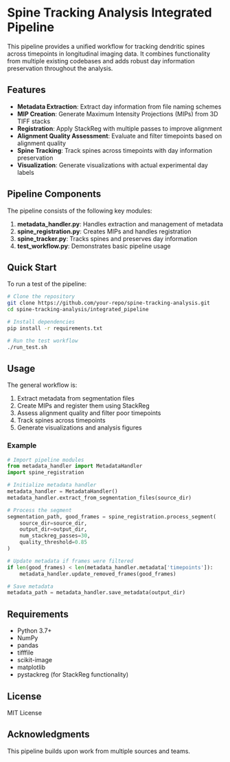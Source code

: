 # Spine Tracking Analysis Integrated Pipeline

This pipeline provides a unified workflow for tracking dendritic spines across timepoints in longitudinal imaging data. It combines functionality from multiple existing codebases and adds robust day information preservation throughout the analysis.

## Features

- **Metadata Extraction**: Extract day information from file naming schemes
- **MIP Creation**: Generate Maximum Intensity Projections (MIPs) from 3D TIFF stacks
- **Registration**: Apply StackReg with multiple passes to improve alignment
- **Alignment Quality Assessment**: Evaluate and filter timepoints based on alignment quality
- **Spine Tracking**: Track spines across timepoints with day information preservation
- **Visualization**: Generate visualizations with actual experimental day labels

## Pipeline Components

The pipeline consists of the following key modules:

1. **metadata_handler.py**: Handles extraction and management of metadata
2. **spine_registration.py**: Creates MIPs and handles registration
3. **spine_tracker.py**: Tracks spines and preserves day information
4. **test_workflow.py**: Demonstrates basic pipeline usage

## Quick Start

To run a test of the pipeline:

```bash
# Clone the repository
git clone https://github.com/your-repo/spine-tracking-analysis.git
cd spine-tracking-analysis/integrated_pipeline

# Install dependencies
pip install -r requirements.txt

# Run the test workflow
./run_test.sh
```

## Usage

The general workflow is:

1. Extract metadata from segmentation files
2. Create MIPs and register them using StackReg
3. Assess alignment quality and filter poor timepoints
4. Track spines across timepoints
5. Generate visualizations and analysis figures

### Example

```python
# Import pipeline modules
from metadata_handler import MetadataHandler
import spine_registration

# Initialize metadata handler
metadata_handler = MetadataHandler()
metadata_handler.extract_from_segmentation_files(source_dir)

# Process the segment
segmentation_path, good_frames = spine_registration.process_segment(
    source_dir=source_dir,
    output_dir=output_dir,
    num_stackreg_passes=30,
    quality_threshold=0.85
)

# Update metadata if frames were filtered
if len(good_frames) < len(metadata_handler.metadata['timepoints']):
    metadata_handler.update_removed_frames(good_frames)

# Save metadata
metadata_path = metadata_handler.save_metadata(output_dir)
```

## Requirements

- Python 3.7+
- NumPy
- pandas
- tifffile
- scikit-image
- matplotlib
- pystackreg (for StackReg functionality)

## License

MIT License

## Acknowledgments

This pipeline builds upon work from multiple sources and teams.